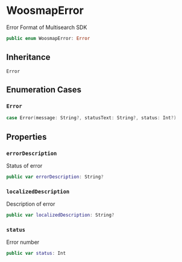 # WoosmapError

Error Format of Multisearch SDK

``` swift
public enum WoosmapError: Error 
```

## Inheritance

`Error`

## Enumeration Cases

### `Error`

``` swift
case Error(message: String?, statusText: String?, status: Int?)
```

## Properties

### `errorDescription`

Status of error

``` swift
public var errorDescription: String? 
```

### `localizedDescription`

Description of error

``` swift
public var localizedDescription: String? 
```

### `status`

Error number

``` swift
public var status: Int 
```
